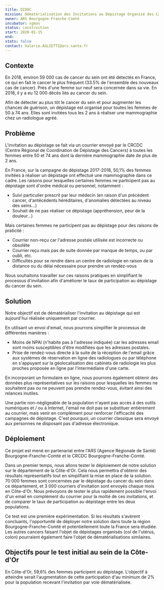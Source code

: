 ```yaml
---
title: DIDOC
mission: Dématérialisation des Invitations au Dépistage Organisé des Cancers
owner: ARS Bourgogne-Franche-Comté
incubator: sgmas
status: construction
start: 2020-01-15
end:
stats: false
contact: Valerie.AGLIETTI@ars.sante.fr 
---
```


## Contexte

En 2018, environ 59 000 cas de cancer du sein ont été détectés en France, ce qui en fait le cancer le plus fréquent (33.5% de l'ensemble des nouveaux cas de cancer). Près d'une femme sur neuf sera concernée dans sa vie. En 2018, il y a eu 12 000 décès liés au cancer du sein.

Afin de détecter au plus tôt le cancer du sein et pour augmenter les chances de guérison, un dépistage est organisé pour toutes les femmes de 50 à 74 ans. Elles sont invitées tous les 2 ans à réaliser une mammographie chez un radiologue agréé.

## Problème

L'invitation au dépistage se fait via un courrier envoyé par le CRCDC (Centre Régional de Coordination de Dépistage des Cancers) à toutes les femmes entre 50 et 74 ans dont la dernière mammographie date de plus de 2 ans.

En France, sur la campagne de dépistage 2017-2018, 50,1% des femmes invitées à réaliser un dépistage ont effectué une mammographie dans ce cadre. Les raisons pour lesquelles certaines femmes ne participent pas au dépistage sont d'ordre médical ou personnel, notamment :
- Suivi particulier prescrit par leur médecin (en raison d'un précédent cancer, d'antécédents héréditaires, d'anomalies détectées au niveau des seins...)
- Souhait de ne pas réaliser ce dépistage (appréhension, peur de la douleur...)

Mais certaines femmes ne participent pas au dépistage pour des raisons de praticité :
- Courrier non-reçu car l'adresse postale utilisée est incorrecte ou obsolète
- Courrier reçu mais pas de suite donnée par manque de temps, ou par oubli, etc.
- Difficultés pour se rendre dans un centre de radiologie en raison de la distance ou du délai nécessaire pour prendre un rendez-vous

Nous souhaitons travailler sur ces raisons pratiques en simplifiant le processus d'invitation afin d'améliorer le taux de participation au dépistage du cancer du sein.

## Solution

Notre objectif est de dématérialiser l'invitation au dépistage qui est aujourd'hui réalisée uniquement par courrier.

En utilisant un envoi d'email, nous pourrons simplifier le processus de différentes manières : 
- Moins de NPAI (n'habite pas à l'adresse indiquée) car les adresses email sont moins susceptibles d'être modifiées que les adresses postales.
- Prise de rendez-vous directe à la suite de la réception de l'email grâce aux systèmes de réservation en ligne des radiologues ou par téléphone en s'appuyant sur la géolocalisation des cabinets de radiologie les plus proches proposée en ligne par l'intermédiaire d'une carte.

En incorporant un formulaire en ligne, nous pourrons également obtenir des données plus représentatives sur les raisons pour lesquelles les femmes ne souhaitent pas ou ne peuvent pas prendre rendez-vous, évitant ainsi des relances inutiles.

Une partie non-négligeable de la population n'ayant pas accès à des outils numériques et / ou à Internet, l'email ne doit pas se substituer entièrement au courrier, mais venir en complément pour renforcer l'efficacité des campagnes de dépistage. C'est pourquoi, un courrier classique sera envoyé aux personnes ne disposant pas d'adresse électronique.

## Déploiement

Ce projet est mené en partenariat entre l'ARS (Agence Régionale de Santé) Bourgogne-Franche-Comté et le CRCDC Bourgogne-Franche-Comté.

Dans un premier temps, nous allons tester le déploiement de notre solution sur le département de la Côte-d'Or. Cela nous permettra d'obtenir des résultats représentatifs tout en simplifiant la mise en place de la solution. 70 000 femmes sont concernées par le dépistage du cancer du sein dans ce département, et 3 000 courriers d'invitation sont envoyés chaque mois en Côte-d'Or. Nous prévoyons de tester le plus rapidement possible l'envoi d'un email en complément du courrier pour la moitié de ces invitations, et de comparer le taux de participation au dépistage entre les deux populations.

Ce test est une première expérimentation. Si les résultats s'avèrent concluants, l'opportunité de déployer notre solution dans toute la région Bourgogne-Franche-Comté et potentiellement toute la France sera étudiée. Les autres cancers faisant l'objet de dépistages organisés (col de l'utérus, colon) pourraient également faire l'objet de dématérialisations similaires.

## Objectifs pour le test initial au sein de la Côte-d'Or

En Côte-d'Or, 59,6% des femmes participent au dépistage. L'objectif à atteindre serait l'augmentation de cette participation d'au minimum de 2% pour la population recevant l'invitation par voie dématérialisée.
